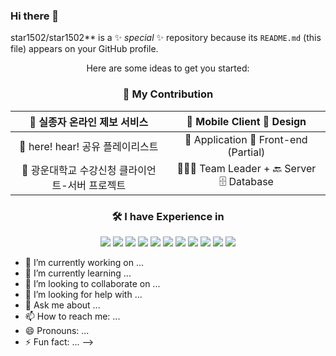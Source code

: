 ### Hi there 👋

star1502/star1502** is a ✨ _special_ ✨ repository because its `README.md` (this file) appears on your GitHub profile.


 <div align="center">
   
Here are some ideas to get you started:

### 🌱 My Contribution <br>

|🚸 실종자 온라인 제보 서비스|📱 Mobile Client 🎨 Design|
|:---:|:---:|
|🎵 here! hear! 공유 플레이리스트 | 📱 Application 🎨 Front-end (Partial)|
|📖 광운대학교 수강신청 클라이언트-서버 프로젝트 | 👩🏻‍💻 Team Leader + 🔙 Server 🗄️ Database|

### 🛠 I have Experience in <br>
<img src="https://img.shields.io/badge/C-A8B9CC?style=flat&logo=C&logoColor=white"/>
<img src="https://img.shields.io/badge/C++-00599C?style=flat&logo=cplusplus&logoColor=white"/>
<img src="https://img.shields.io/badge/Java-007396?style=flat&logo=Java&logoColor=white"/>
<img src="https://img.shields.io/badge/CSharp-239120?style=flat&logo=CSharp&logoColor=white"/>
<img src="https://img.shields.io/badge/Dart-0175C2?style=flat&logo=Dart&logoColor=white"/>
<img src="https://img.shields.io/badge/Flutter-02569B?style=flat&logo=Flutter&logoColor=white"/>
<img src="https://img.shields.io/badge/Figma-F24E1E?style=flat&logo=Figma&logoColor=white"/>
<img src="https://img.shields.io/badge/Python-3776AB?style=flat&logo=Python&logoColor=white"/>
<img src="https://img.shields.io/badge/MariaDB-003545?style=flat&logo=mariadb&logoColor=white"> 
<img src="https://img.shields.io/badge/Amazon_Web_Services-232F3E?style=flat&logo=amazonaws&logoColor=white"> 
<img src="https://img.shields.io/badge/MS_Azure-0078D4?style=flat&logo=microsoftazure&logoColor=white"> 

 </div>

- 🔭 I’m currently working on ...
- 🌱 I’m currently learning ...
- 👯 I’m looking to collaborate on ...
- 🤔 I’m looking for help with ...
- 💬 Ask me about ...
- 📫 How to reach me: ...
- 😄 Pronouns: ...
- ⚡ Fun fact: ...
-->
